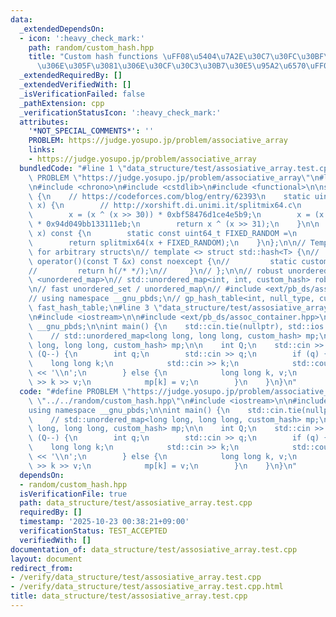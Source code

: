 ```yaml
---
data:
  _extendedDependsOn:
  - icon: ':heavy_check_mark:'
    path: random/custom_hash.hpp
    title: "Custom hash functions \uFF08\u5404\u7A2E\u30C7\u30FC\u30BF\u69CB\u9020\
      \u306E\u305F\u3081\u306E\u30CF\u30C3\u30B7\u30E5\u95A2\u6570\uFF09"
  _extendedRequiredBy: []
  _extendedVerifiedWith: []
  _isVerificationFailed: false
  _pathExtension: cpp
  _verificationStatusIcon: ':heavy_check_mark:'
  attributes:
    '*NOT_SPECIAL_COMMENTS*': ''
    PROBLEM: https://judge.yosupo.jp/problem/associative_array
    links:
    - https://judge.yosupo.jp/problem/associative_array
  bundledCode: "#line 1 \"data_structure/test/assosiative_array.test.cpp\"\n#define\
    \ PROBLEM \"https://judge.yosupo.jp/problem/associative_array\"\n#line 2 \"random/custom_hash.hpp\"\
    \n#include <chrono>\n#include <cstdlib>\n#include <functional>\n\nstruct custom_hash\
    \ {\n    // https://codeforces.com/blog/entry/62393\n    static uint64_t splitmix64(uint64_t\
    \ x) {\n        // http://xorshift.di.unimi.it/splitmix64.c\n        x += 0x9e3779b97f4a7c15;\n\
    \        x = (x ^ (x >> 30)) * 0xbf58476d1ce4e5b9;\n        x = (x ^ (x >> 27))\
    \ * 0x94d049bb133111eb;\n        return x ^ (x >> 31);\n    }\n\n    size_t operator()(uint64_t\
    \ x) const {\n        static const uint64_t FIXED_RANDOM =\n            std::chrono::steady_clock::now().time_since_epoch().count();\n\
    \        return splitmix64(x + FIXED_RANDOM);\n    }\n};\n\n// Template of std::hash\
    \ for arbitrary structs\n// template <> struct std::hash<T> {\n//     std::size_t\
    \ operator()(const T &x) const noexcept {\n//         static custom_hash h;\n\
    //         return h(/* */);\n//     }\n// };\n\n// robust unordered_map\n// #include\
    \ <unordered_map>\n// std::unordered_map<int, int, custom_hash> robust_unordered_map;\n\
    \n// fast unordered_set / unordered_map\n// #include <ext/pb_ds/assoc_container.hpp>\n\
    // using namespace __gnu_pbds;\n// gp_hash_table<int, null_type, custom_hash>\
    \ fast_hash_table;\n#line 3 \"data_structure/test/assosiative_array.test.cpp\"\
    \n#include <iostream>\n\n#include <ext/pb_ds/assoc_container.hpp>\nusing namespace\
    \ __gnu_pbds;\n\nint main() {\n    std::cin.tie(nullptr), std::ios::sync_with_stdio(false);\n\
    \    // std::unordered_map<long long, long long, custom_hash> mp;\n    gp_hash_table<long\
    \ long, long long, custom_hash> mp;\n\n    int Q;\n    std::cin >> Q;\n    while\
    \ (Q--) {\n        int q;\n        std::cin >> q;\n        if (q) {\n        \
    \    long long k;\n            std::cin >> k;\n            std::cout << mp[k]\
    \ << '\\n';\n        } else {\n            long long k, v;\n            std::cin\
    \ >> k >> v;\n            mp[k] = v;\n        }\n    }\n}\n"
  code: "#define PROBLEM \"https://judge.yosupo.jp/problem/associative_array\"\n#include\
    \ \"../../random/custom_hash.hpp\"\n#include <iostream>\n\n#include <ext/pb_ds/assoc_container.hpp>\n\
    using namespace __gnu_pbds;\n\nint main() {\n    std::cin.tie(nullptr), std::ios::sync_with_stdio(false);\n\
    \    // std::unordered_map<long long, long long, custom_hash> mp;\n    gp_hash_table<long\
    \ long, long long, custom_hash> mp;\n\n    int Q;\n    std::cin >> Q;\n    while\
    \ (Q--) {\n        int q;\n        std::cin >> q;\n        if (q) {\n        \
    \    long long k;\n            std::cin >> k;\n            std::cout << mp[k]\
    \ << '\\n';\n        } else {\n            long long k, v;\n            std::cin\
    \ >> k >> v;\n            mp[k] = v;\n        }\n    }\n}\n"
  dependsOn:
  - random/custom_hash.hpp
  isVerificationFile: true
  path: data_structure/test/assosiative_array.test.cpp
  requiredBy: []
  timestamp: '2025-10-23 00:38:21+09:00'
  verificationStatus: TEST_ACCEPTED
  verifiedWith: []
documentation_of: data_structure/test/assosiative_array.test.cpp
layout: document
redirect_from:
- /verify/data_structure/test/assosiative_array.test.cpp
- /verify/data_structure/test/assosiative_array.test.cpp.html
title: data_structure/test/assosiative_array.test.cpp
---
```

